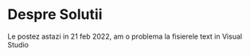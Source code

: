 # Despre Solutii
  Le postez astazi in 21 feb 2022, am o problema la fisierele text in Visual Studio
